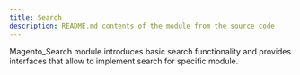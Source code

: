 ```yaml
---
title: Search
description: README.md contents of the module from the source code
---
```


Magento_Search module introduces basic search functionality and provides interfaces that allow to implement search for specific module.

